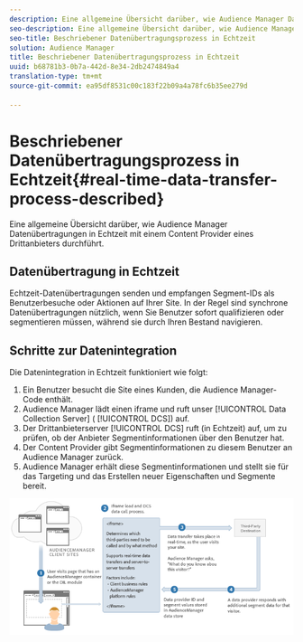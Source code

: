 ```yaml
---
description: Eine allgemeine Übersicht darüber, wie Audience Manager Datenübertragungen in Echtzeit mit einem Content Provider eines Drittanbieters durchführt.
seo-description: Eine allgemeine Übersicht darüber, wie Audience Manager Datenübertragungen in Echtzeit mit einem Content Provider eines Drittanbieters durchführt.
seo-title: Beschriebener Datenübertragungsprozess in Echtzeit
solution: Audience Manager
title: Beschriebener Datenübertragungsprozess in Echtzeit
uuid: b68781b3-0b7a-442d-8e34-2db2474849a4
translation-type: tm+mt
source-git-commit: ea95df8531c00c183f22b09a4a78fc6b35ee279d

---
```



# Beschriebener Datenübertragungsprozess in Echtzeit{#real-time-data-transfer-process-described}

Eine allgemeine Übersicht darüber, wie Audience Manager Datenübertragungen in Echtzeit mit einem Content Provider eines Drittanbieters durchführt.

<!-- real-time-data-transfer-explained.xml -->

## Datenübertragung in Echtzeit

Echtzeit-Datenübertragungen senden und empfangen Segment-IDs als Benutzerbesuche oder Aktionen auf Ihrer Site. In der Regel sind synchrone Datenübertragungen nützlich, wenn Sie Benutzer sofort qualifizieren oder segmentieren müssen, während sie durch Ihren Bestand navigieren.

## Schritte zur Datenintegration

Die Datenintegration in Echtzeit funktioniert wie folgt:

1. Ein Benutzer besucht die Site eines Kunden, die Audience Manager-Code enthält.
1. Audience Manager lädt einen iframe und ruft unser [!UICONTROL Data Collection Server] ( [!UICONTROL DCS]) auf.
1. Der Drittanbieterserver [!UICONTROL DCS] ruft (in Echtzeit) auf, um zu prüfen, ob der Anbieter Segmentinformationen über den Benutzer hat.
1. Der Content Provider gibt Segmentinformationen zu diesem Benutzer an Audience Manager zurück.
1. Audience Manager erhält diese Segmentinformationen und stellt sie für das Targeting und das Erstellen neuer Eigenschaften und Segmente bereit.

![](assets/rt_reduce70.png)